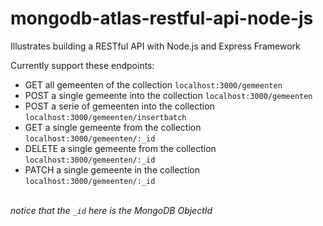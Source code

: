 # mongodb-atlas-restful-api-node-js
Illustrates building a RESTful API with Node.js and Express Framework

Currently support these endpoints:

- GET all gemeenten of the collection
`localhost:3000/gemeenten`
- POST a single gemeente into the collection
`localhost:3000/gemeenten`
- POST a serie of gemeenten into the collection
`localhost:3000/gemeenten/insertbatch`
- GET a single gemeente from the collection
`localhost:3000/gemeenten/:_id`
- DELETE a single gemeente from the collection
`localhost:3000/gemeenten/:_id`
- PATCH a single gemeente in the collection
`localhost:3000/gemeenten/:_id`

 <br>*notice that the `_id` here is the MongoDB ObjectId*
